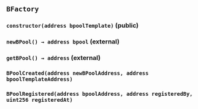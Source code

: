 ## `BFactory`






### `constructor(address bpoolTemplate)` (public)





### `newBPool() → address bpool` (external)





### `getBPool() → address` (external)






### `BPoolCreated(address newBPoolAddress, address bpoolTemplateAddress)`





### `BPoolRegistered(address bpoolAddress, address registeredBy, uint256 registeredAt)`





